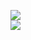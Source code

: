 [![](https://img.shields.io/badge/Made%20With-Github%20Spray-lightgrey.svg?style=for-the-badge&logo=github)](https://github.com/Annihil/github-spray#1126)  
[![](https://i.imgur.com/2DrTn0Z.gif)](https://github.com/Annihil/github-spray)